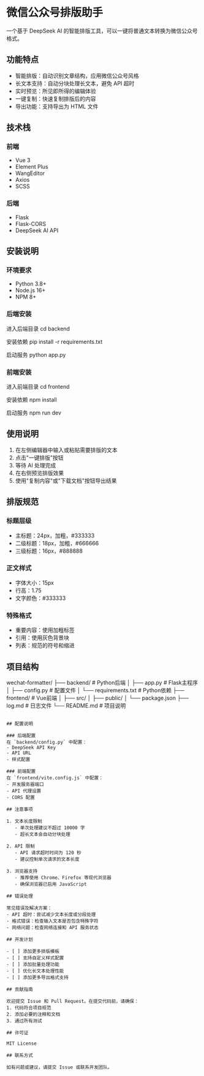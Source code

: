 # 微信公众号排版助手

一个基于 DeepSeek AI 的智能排版工具，可以一键将普通文本转换为微信公众号格式。

## 功能特点

- 智能排版：自动识别文章结构，应用微信公众号风格
- 长文本支持：自动分块处理长文本，避免 API 超时
- 实时预览：所见即所得的编辑体验
- 一键复制：快速复制排版后的内容
- 导出功能：支持导出为 HTML 文件

## 技术栈

### 前端
- Vue 3
- Element Plus
- WangEditor
- Axios
- SCSS

### 后端
- Flask
- Flask-CORS
- DeepSeek AI API

## 安装说明

### 环境要求
- Python 3.8+
- Node.js 16+
- NPM 8+

### 后端安装
进入后端目录
cd backend

安装依赖
pip install -r requirements.txt

启动服务
python app.py

### 前端安装
进入前端目录
cd frontend

安装依赖
npm install

启动服务
npm run dev

## 使用说明

1. 在左侧编辑器中输入或粘贴需要排版的文本
2. 点击"一键排版"按钮
3. 等待 AI 处理完成
4. 在右侧预览排版效果
5. 使用"复制内容"或"下载文档"按钮导出结果

## 排版规范

### 标题层级
- 主标题：24px，加粗，#333333
- 二级标题：18px，加粗，#666666
- 三级标题：16px，#888888

### 正文样式
- 字体大小：15px
- 行高：1.75
- 文字颜色：#333333

### 特殊格式
- 重要内容：使用加粗标签
- 引用：使用灰色背景块
- 列表：规范的符号和缩进

## 项目结构

wechat-formatter/
├── backend/              # Python后端
│   ├── app.py           # Flask主程序
│   ├── config.py        # 配置文件
│   └── requirements.txt # Python依赖
├── frontend/            # Vue前端
│   ├── src/
│   ├── public/
│   └── package.json
├── log.md              # 日志文件
└── README.md           # 项目说明
```

## 配置说明

### 后端配置
在 `backend/config.py` 中配置：
- DeepSeek API Key
- API URL
- 样式配置

### 前端配置
在 `frontend/vite.config.js` 中配置：
- 开发服务器端口
- API 代理设置
- CORS 配置

## 注意事项

1. 文本长度限制
   - 单次处理建议不超过 10000 字
   - 超长文本会自动分块处理

2. API 限制
   - API 请求超时时间为 120 秒
   - 建议控制单次请求的文本长度

3. 浏览器支持
   - 推荐使用 Chrome、Firefox 等现代浏览器
   - 确保浏览器已启用 JavaScript

## 错误处理

常见错误及解决方案：
- API 超时：尝试减少文本长度或分段处理
- 格式错误：检查输入文本是否包含特殊字符
- 网络问题：检查网络连接和 API 服务状态

## 开发计划

- [ ] 添加更多排版模板
- [ ] 支持自定义样式配置
- [ ] 添加批量处理功能
- [ ] 优化长文本处理性能
- [ ] 添加更多导出格式支持

## 贡献指南

欢迎提交 Issue 和 Pull Request。在提交代码前，请确保：
1. 代码符合项目规范
2. 添加必要的注释和文档
3. 通过所有测试

## 许可证

MIT License

## 联系方式

如有问题或建议，请提交 Issue 或联系开发团队。




